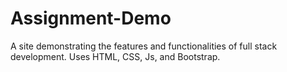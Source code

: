 # Assignment-Demo
A site demonstrating the features and functionalities of full stack development. Uses HTML, CSS, Js, and Bootstrap.
